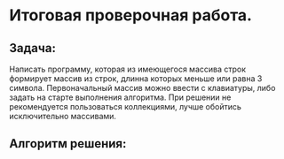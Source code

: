 # Итоговая проверочная работа.


## Задача:

Написать программу, которая из имеющегося массива строк формирует массив из строк, длинна которых меньше или равна 3 символа. Первоначальный массив можно ввести с клавиатуры, либо задать на старте выполнения алгоритма. При решении не рекомендуется пользоваться коллекциями, лучше обойтись исключительно массивами.

## Алгоритм решения:

